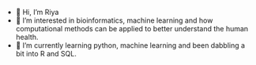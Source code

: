- 👋 Hi, I’m Riya
- 👀 I’m interested in bioinformatics, machine learning and how computational methods can be applied to better understand the human health.
- 🌱 I’m currently learning python, machine learning and been dabbling a bit into R and SQL.


<!---
Riyaaa1/Riyaaa1 is a ✨ special ✨ repository because its `README.md` (this file) appears on your GitHub profile.
You can click the Preview link to take a look at your changes.
--->
